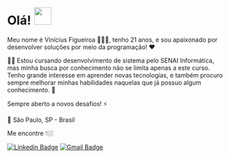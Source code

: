 # Olá! <img src="https://raw.githubusercontent.com/kaueMarques/kaueMarques/master/hi.gif" width="40px">

Meu nome é Vinícius Figueiroa 🙋🏻‍♂️, tenho 21 anos, e sou apaixonado por desenvolver soluções por meio da programação! ❤️

🐱‍💻 Estou cursando desenvolvimento de sistema pelo SENAI Informática, mas minha busca por conhecimento não se limita apenas a este curso. Tenho grande interesse em aprender novas tecnologias, e também procuro sempre melhorar minhas habilidades naquelas que já possuo algum conhecimento. 🚀

Sempre aberto a novos desafios! ⚡

📍 São Paulo, SP - Brasil

Me encontre 👇🏼

[![Linkedin Badge](https://img.shields.io/badge/-LinkedIn-blue?style=flat-square&logo=Linkedin&logoColor=white&link=https://www.linkedin.com/in/viniciusssfigueiroa/)](https://www.linkedin.com/in/viniciusssfigueiroa/) 
[![Gmail Badge](https://img.shields.io/badge/-Gmail-efefef?style=flat-square&logo=Gmail&logoColor=red&link=mailto:vinissfigueiroa@gmail.com)](mailto:vinissfigueiroa@gmail.com/) 

<!--
**vinixiii/vinixiii** is a ✨ _special_ ✨ repository because its `README.md` (this file) appears on your GitHub profile.

Here are some ideas to get you started:

- 🔭 I’m currently working on ...
- 🌱 I’m currently learning ...
- 👯 I’m looking to collaborate on ...
- 🤔 I’m looking for help with ...
- 💬 Ask me about ...
- 📫 How to reach me: ...
- 😄 Pronouns: ...
- ⚡ Fun fact: ...
-->
